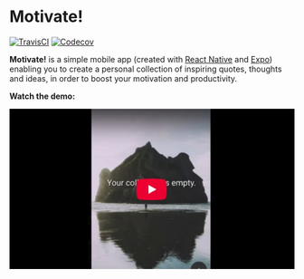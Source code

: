 # Motivate!

[![TravisCI](https://img.shields.io/travis/com/mbezhanov/motivate.svg)](https://travis-ci.com/mbezhanov/motivate)
[![Codecov](https://img.shields.io/codecov/c/github/mbezhanov/motivate.svg)](https://codecov.io/gh/mbezhanov/motivate)

**Motivate!** is a simple mobile app (created with [React Native](https://facebook.github.io/react-native/) and [Expo](https://expo.io/)) enabling you to create a personal collection of inspiring quotes, thoughts and ideas, in order to boost your motivation and productivity.

**Watch the demo:**

[![Motivate! Video Thumbnail](https://raw.githubusercontent.com/mbezhanov/motivate/master/thumbnail.jpg)](https://www.youtube.com/watch?v=Z6cSoFuHg5c)
